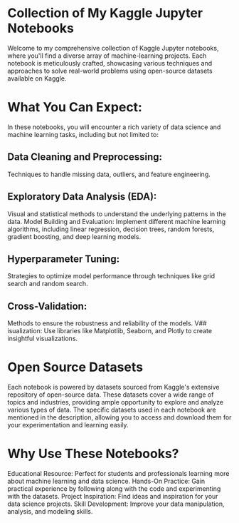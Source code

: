 # Collection of My Kaggle Jupyter Notebooks

Welcome to my comprehensive collection of Kaggle Jupyter notebooks, where you'll find a diverse array of machine-learning projects. Each notebook is meticulously crafted, showcasing various techniques and approaches to solve real-world problems using open-source datasets available on Kaggle.

# What You Can Expect:
In these notebooks, you will encounter a rich variety of data science and machine learning tasks, including but not limited to:

## Data Cleaning and Preprocessing:
Techniques to handle missing data, outliers, and feature engineering.

## Exploratory Data Analysis (EDA):
Visual and statistical methods to understand the underlying patterns in the data.
Model Building and Evaluation: Implement different machine learning algorithms, including linear regression, decision trees, random forests, gradient boosting, and deep learning models.

## Hyperparameter Tuning:
Strategies to optimize model performance through techniques like grid search and random search.
## Cross-Validation:
Methods to ensure the robustness and reliability of the models.
V## isualization: 
Use libraries like Matplotlib, Seaborn, and Plotly to create insightful visualizations.

# Open Source Datasets
Each notebook is powered by datasets sourced from Kaggle's extensive repository of open-source data. These datasets cover a wide range of topics and industries, providing ample opportunity to explore and analyze various types of data. The specific datasets used in each notebook are mentioned in the description, allowing you to access and download them for your experimentation and learning easily.

# Why Use These Notebooks?
Educational Resource: Perfect for students and professionals learning more about machine learning and data science.
Hands-On Practice: Gain practical experience by following along with the code and experimenting with the datasets.
Project Inspiration: Find ideas and inspiration for your data science projects.
Skill Development: Improve your data manipulation, analysis, and modeling skills.

